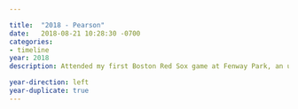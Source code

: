```yaml
---

title:  "2018 - Pearson"
date:   2018-08-21 10:28:30 -0700
categories:
- timeline
year: 2018
description: Attended my first Boston Red Sox game at Fenway Park, an unforgettable experience in one of baseball’s most iconic stadiums.

year-direction: left
year-duplicate: true
---
```


